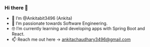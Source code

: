 ### Hi there 👋

- 🔭 I’m @Ankitabit3496 (Ankita)
- 🌱 I’m passionate towards Software Engineering.
- :nerd_face: I’m currently learning and developing apps with Spring Boot and React.
- 📫 Reach me out here -> ankitachaudhary3496@gmail.com
<!--
**Ankitabit3496/Ankitabit3496** is a ✨ _special_ ✨ repository because its `README.md` (this file) appears on your GitHub profile.

Here are some ideas to get you started:

- 🔭 I’m currently working on ...
- 🌱 I’m currently learning ...
- 👯 I’m looking to collaborate on ...
- 🤔 I’m looking for help with ...
- 💬 Ask me about ...
- 📫 How to reach me: ...
- 😄 Pronouns: ...
- ⚡ Fun fact: ...
-->
